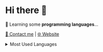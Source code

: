 # Hi there 👋

🤔 Learning some **programming languages**...

<a href="https://github.com/OfflineY/OfflineY/issues">🐛 Contact me</a>  |  <a href="https://yuanyb.link/">🌐 Website</a>

<details>
<summary>Most Used Languages</summary>
<br/>
<img src="https://github-readme-stats.vercel.app/api/top-langs/?username=OfflineY&layout=compact&hide=css,html,CMake"/>
</details>

